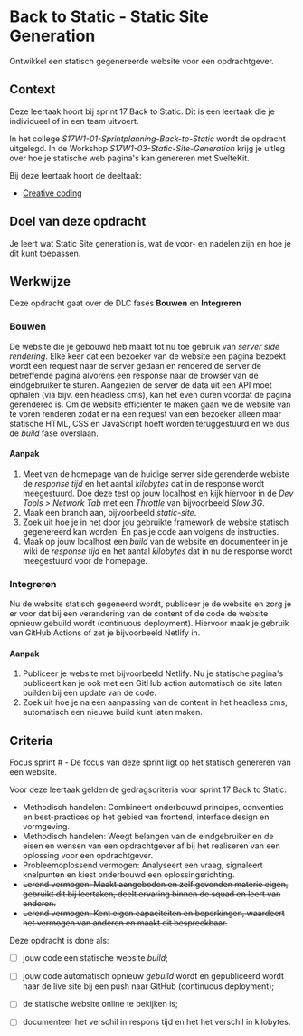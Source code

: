 
# Back to Static - Static Site Generation

Ontwikkel een statisch gegenereerde website voor een opdrachtgever.

## Context

Deze leertaak hoort bij sprint 17 Back to Static. Dit is een leertaak die je individueel of in een team uitvoert.

In het college _S17W1-01-Sprintplanning-Back-to-Static_ wordt de opdracht uitgelegd. In de Workshop _S17W1-03-Static-Site-Generation_ krijg je uitleg over hoe je statische web pagina's kan genereren met SvelteKit.

Bij deze leertaak hoort de deeltaak:
- [Creative coding](https://github.com/fdnd-task/back-to-static-creative-coding)

## Doel van deze opdracht

Je leert wat Static Site generation is, wat de voor- en nadelen zijn en hoe je dit kunt toepassen.

## Werkwijze

Deze opdracht gaat over de DLC fases **Bouwen** en **Integreren** 

### Bouwen

De website die je gebouwd heb maakt tot nu toe gebruik van *server side rendering*. Elke keer dat een bezoeker van de website een pagina bezoekt wordt een request naar de server gedaan en rendered de server de betreffende pagina alvorens een response naar de browser van de eindgebruiker te sturen. Aangezien de server de data uit een API moet ophalen (via bijv. een headless cms), kan het even duren voordat de pagina gerendered is. Om de website efficiënter te maken gaan we de website van te voren renderen zodat er na een request van een bezoeker alleen maar statische HTML, CSS en JavaScript hoeft worden teruggestuurd en we dus de *build* fase overslaan.

#### Aanpak

1. Meet van de homepage van de huidige server side gerenderde webiste de _response tijd_ en het aantal _kilobytes_ dat in de response wordt meegestuurd. Doe deze test op jouw localhost en kijk hiervoor in de _Dev Tools > Network Tab_ met een _Throttle_ van bijvoorbeeld _Slow 3G_.
2. Maak een branch aan, bijvoorbeeld _static-site_.
3. Zoek uit hoe je in het door jou gebruikte framework de website statisch gegenereerd kan worden. En pas je code aan volgens de instructies.
4. Maak op jouw localhost een *build* van de website en documenteer in je wiki de *response tijd* en het aantal *kilobytes* dat in nu de response wordt meegestuurd voor de homepage.

### Integreren

Nu de website statisch gegeneerd wordt, publiceer je de website en zorg je er voor dat bij een verandering van de content of de code de website opnieuw gebuild wordt (continuous deployment). Hiervoor maak je gebruik van GitHub Actions of zet je bijvoorbeeld Netlify in.

#### Aanpak
1. Publiceer je website met bijvoorbeeld Netlify. Nu je statische pagina's publiceert kan je ook met een GitHub action automatisch de site laten builden bij een update van de code.
2. Zoek uit hoe je na een aanpassing van de content in het headless cms, automatisch een nieuwe build kunt laten maken.

## Criteria

Focus sprint # - De focus van deze sprint ligt op het statisch genereren van een website.

Voor deze leertaak gelden de gedragscriteria voor sprint 17 Back to Static: 
* Methodisch handelen: Combineert onderbouwd principes, conventies en best-practices op het gebied van frontend, interface design en vormgeving.
* Methodisch handelen: Weegt belangen van de eindgebruiker en de eisen en wensen van een opdrachtgever af bij het realiseren van een oplossing voor een opdrachtgever.
* Probleemoplossend vermogen: Analyseert een vraag, signaleert knelpunten en kiest onderbouwd een oplossingsrichting.
* ~~Lerend vermogen: Maakt aangeboden en zelf gevonden materie eigen, gebruikt dit bij leertaken, deelt ervaring binnen de squad en leert van anderen.~~
* ~~Lerend vermogen: Kent eigen capaciteiten en beperkingen, waardeert het vermogen van anderen en maakt dit bespreekbaar.~~

Deze opdracht is done als:
- [ ] jouw code een statische website *‌build*;
- [ ] jouw code automatisch opnieuw *gebuild* wordt en gepubliceerd wordt naar de live site bij een push naar GitHub (continuous deployment);
- [ ] de statische website online te bekijken is;
- [ ] documenteer het verschil in respons tijd en het het verschil in kilobytes.


